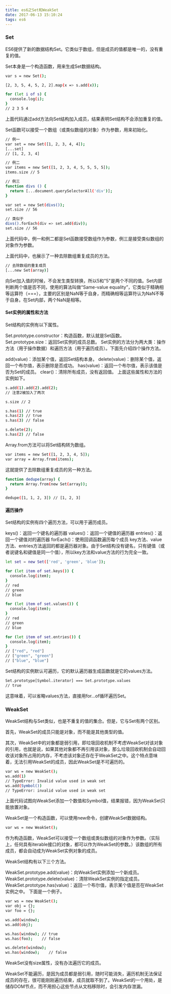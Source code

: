 ```yaml
---
title: es6之Set和WeakSet
date: 2017-06-13 15:10:24
tags: es6
---
```

### Set

ES6提供了新的数据结构Set。它类似于数组，但是成员的值都是唯一的，没有重复的值。

Set本身是一个构造函数，用来生成Set数据结构。
``` bash
var s = new Set();

[2, 3, 5, 4, 5, 2, 2].map(x => s.add(x));

for (let i of s) {
  console.log(i);
}
// 2 3 5 4
```
上面代码通过add方法向Set结构加入成员，结果表明Set结构不会添加重复的值。

Set函数可以接受一个数组（或类似数组的对象）作为参数，用来初始化。
``` bash
// 例一
var set = new Set([1, 2, 3, 4, 4]);
[...set]
// [1, 2, 3, 4]

// 例二
var items = new Set([1, 2, 3, 4, 5, 5, 5, 5]);
items.size // 5

// 例三
function divs () {
  return [...document.querySelectorAll('div')];
}

var set = new Set(divs());
set.size // 56

// 类似于
divs().forEach(div => set.add(div));
set.size // 56
```
上面代码中，例一和例二都是Set函数接受数组作为参数，例三是接受类似数组的对象作为参数。

上面代码中，也展示了一种去除数组重复成员的方法。
``` bash
// 去除数组的重复成员
[...new Set(array)]
```
向Set加入值的时候，不会发生类型转换，所以5和"5"是两个不同的值。Set内部判断两个值是否不同，使用的算法叫做“Same-value equality”，它类似于精确相等运算符（===），主要的区别是NaN等于自身，而精确相等运算符认为NaN不等于自身。在Set内部，两个NaN是相等。

#### Set实例的属性和方法

Set结构的实例有以下属性。

Set.prototype.constructor：构造函数，默认就是Set函数。
Set.prototype.size：返回Set实例的成员总数。
Set实例的方法分为两大类：操作方法（用于操作数据）和遍历方法（用于遍历成员）。下面先介绍四个操作方法。

add(value)：添加某个值，返回Set结构本身。
delete(value)：删除某个值，返回一个布尔值，表示删除是否成功。
has(value)：返回一个布尔值，表示该值是否为Set的成员。
clear()：清除所有成员，没有返回值。
上面这些属性和方法的实例如下。
``` bash
s.add(1).add(2).add(2);
// 注意2被加入了两次

s.size // 2

s.has(1) // true
s.has(2) // true
s.has(3) // false

s.delete(2);
s.has(2) // false
```
Array.from方法可以将Set结构转为数组。
``` bash
var items = new Set([1, 2, 3, 4, 5]);
var array = Array.from(items);
```
这就提供了去除数组重复成员的另一种方法。
``` bash
function dedupe(array) {
  return Array.from(new Set(array));
}

dedupe([1, 1, 2, 3]) // [1, 2, 3]
```
#### 遍历操作
Set结构的实例有四个遍历方法，可以用于遍历成员。

keys()：返回一个键名的遍历器
values()：返回一个键值的遍历器
entries()：返回一个键值对的遍历器
forEach()：使用回调函数遍历每个成员
key方法、value方法、entries方法返回的都是遍历器对象。由于Set结构没有键名，只有键值（或者说键名和键值是同一个值），所以key方法和value方法的行为完全一致。
``` bash
let set = new Set(['red', 'green', 'blue']);

for (let item of set.keys()) {
  console.log(item);
}
// red
// green
// blue

for (let item of set.values()) {
  console.log(item);
}
// red
// green
// blue

for (let item of set.entries()) {
  console.log(item);
}
// ["red", "red"]
// ["green", "green"]
// ["blue", "blue"]
```
Set结构的实例默认可遍历，它的默认遍历器生成函数就是它的values方法。
``` bash
Set.prototype[Symbol.iterator] === Set.prototype.values
// true
```
这意味着，可以省略values方法，直接用for...of循环遍历Set。

### WeakSet
WeakSet结构与Set类似，也是不重复的值的集合。但是，它与Set有两个区别。

首先，WeakSet的成员只能是对象，而不能是其他类型的值。

其次，WeakSet中的对象都是弱引用，即垃圾回收机制不考虑WeakSet对该对象的引用，也就是说，如果其他对象都不再引用该对象，那么垃圾回收机制会自动回收该对象所占用的内存，不考虑该对象还存在于WeakSet之中。这个特点意味着，无法引用WeakSet的成员，因此WeakSet是不可遍历的。

``` bash
var ws = new WeakSet();
ws.add(1)
// TypeError: Invalid value used in weak set
ws.add(Symbol())
// TypeError: invalid value used in weak set
```
上面代码试图向WeakSet添加一个数值和Symbol值，结果报错，因为WeakSet只能放置对象。

WeakSet是一个构造函数，可以使用new命令，创建WeakSet数据结构。

``` bash
var ws = new WeakSet();
```
作为构造函数，WeakSet可以接受一个数组或类似数组的对象作为参数。（实际上，任何具有iterable接口的对象，都可以作为WeakSet的参数。）该数组的所有成员，都会自动成为WeakSet实例对象的成员。

WeakSet结构有以下三个方法。

WeakSet.prototype.add(value)：向WeakSet实例添加一个新成员。
WeakSet.prototype.delete(value)：清除WeakSet实例的指定成员。
WeakSet.prototype.has(value)：返回一个布尔值，表示某个值是否在WeakSet实例之中。
下面是一个例子。
``` bash
var ws = new WeakSet();
var obj = {};
var foo = {};

ws.add(window);
ws.add(obj);

ws.has(window); // true
ws.has(foo);    // false

ws.delete(window);
ws.has(window);    // false
```
WeakSet没有size属性，没有办法遍历它的成员。

WeakSet不能遍历，是因为成员都是弱引用，随时可能消失，遍历机制无法保证成员的存在，很可能刚刚遍历结束，成员就取不到了。WeakSet的一个用处，是储存DOM节点，而不用担心这些节点从文档移除时，会引发内存泄漏。